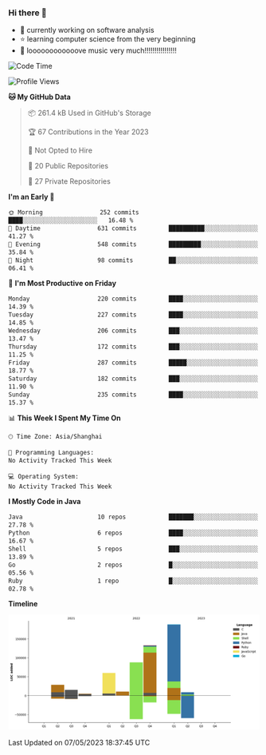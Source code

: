 ### Hi there 👋

<!--
**rbamb/rbamb** is a ✨ _special_ ✨ repository because its `README.md` (this file) appears on your GitHub profile.

Here are some ideas to get you started:

- 🔭 I’m currently working on ...
- 🌱 I’m currently learning ...
- 👯 I’m looking to collaborate on ...
- 🤔 I’m looking for help with ...
- 💬 Ask me about ...
- 📫 How to reach me: ...
- 😄 Pronouns: ...
- ⚡ Fun fact: ...
-->

* :rocket: currently working on software analysis
* :star: learning computer science from the very beginning
* :musical_note: loooooooooooove music very much!!!!!!!!!!!!!!!!

<!--START_SECTION:waka-->
![Code Time](http://img.shields.io/badge/Code%20Time-0%20secs-blue)

![Profile Views](http://img.shields.io/badge/Profile%20Views-76-blue)

**🐱 My GitHub Data** 

> 📦 261.4 kB Used in GitHub's Storage 
 > 
> 🏆 67 Contributions in the Year 2023
 > 
> 🚫 Not Opted to Hire
 > 
> 📜 20 Public Repositories 
 > 
> 🔑 27 Private Repositories 
 > 
**I'm an Early 🐤** 

```text
🌞 Morning                252 commits         ████░░░░░░░░░░░░░░░░░░░░░   16.48 % 
🌆 Daytime                631 commits         ██████████░░░░░░░░░░░░░░░   41.27 % 
🌃 Evening                548 commits         █████████░░░░░░░░░░░░░░░░   35.84 % 
🌙 Night                  98 commits          ██░░░░░░░░░░░░░░░░░░░░░░░   06.41 % 
```
📅 **I'm Most Productive on Friday** 

```text
Monday                   220 commits         ████░░░░░░░░░░░░░░░░░░░░░   14.39 % 
Tuesday                  227 commits         ████░░░░░░░░░░░░░░░░░░░░░   14.85 % 
Wednesday                206 commits         ███░░░░░░░░░░░░░░░░░░░░░░   13.47 % 
Thursday                 172 commits         ███░░░░░░░░░░░░░░░░░░░░░░   11.25 % 
Friday                   287 commits         █████░░░░░░░░░░░░░░░░░░░░   18.77 % 
Saturday                 182 commits         ███░░░░░░░░░░░░░░░░░░░░░░   11.90 % 
Sunday                   235 commits         ████░░░░░░░░░░░░░░░░░░░░░   15.37 % 
```


📊 **This Week I Spent My Time On** 

```text
🕑︎ Time Zone: Asia/Shanghai

💬 Programming Languages: 
No Activity Tracked This Week

💻 Operating System: 
No Activity Tracked This Week
```

**I Mostly Code in Java** 

```text
Java                     10 repos            ███████░░░░░░░░░░░░░░░░░░   27.78 % 
Python                   6 repos             ████░░░░░░░░░░░░░░░░░░░░░   16.67 % 
Shell                    5 repos             ███░░░░░░░░░░░░░░░░░░░░░░   13.89 % 
Go                       2 repos             █░░░░░░░░░░░░░░░░░░░░░░░░   05.56 % 
Ruby                     1 repo              █░░░░░░░░░░░░░░░░░░░░░░░░   02.78 % 
```



**Timeline**

![Lines of Code chart](https://raw.githubusercontent.com/ba1man/ba1man/main/assets/bar_graph.png)


 Last Updated on 07/05/2023 18:37:45 UTC
<!--END_SECTION:waka-->
